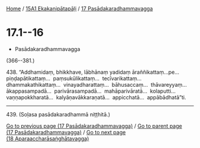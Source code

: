 
[Home](/) / [15A1 Ekakanipātapāḷi](../../15A1.md) / [17 Pasādakaradhammavagga](../17.md)

# 17.1--16

* Pasādakaradhammavagga

(366--381.)

438\. “Addhamidaṃ, bhikkhave, lābhānaṃ yadidaṃ āraññikattaṃ…pe…  piṇḍapātikattaṃ…  paṃsukūlikattaṃ…  tecīvarikattaṃ…  dhammakathikattaṃ…  vinayadharattaṃ…  bāhusaccaṃ…  thāvareyyaṃ…  ākappasampadā…  parivārasampadā…  mahāparivāratā…  kolaputti…  vaṇṇapokkharatā…  kalyāṇavākkaraṇatā…  appicchatā…  appābādhatā”ti.

---

439\. (Soḷasa pasādakaradhammā niṭṭhitā.)



[Go to previous page (17 Pasādakaradhammavagga)](../17.md) / [Go to parent page (17 Pasādakaradhammavagga)](../17.md) / [Go to next page (18 Aparaaccharāsaṅghātavagga)](../18.md)


